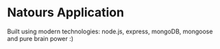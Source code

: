 # Natours Application

Built using modern technologies: node.js, express, mongoDB, mongoose and pure brain power :)
